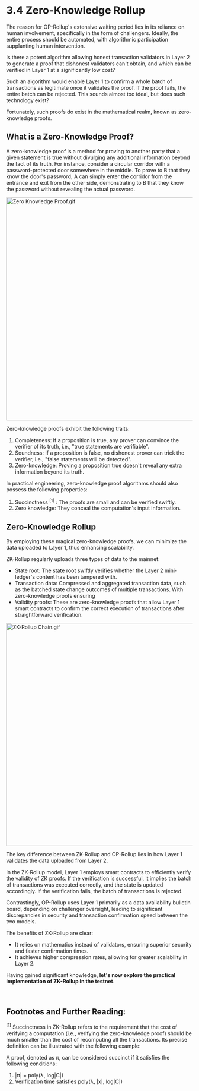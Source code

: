 # 3.4 Zero-Knowledge Rollup

The reason for OP-Rollup's extensive waiting period lies in its reliance on human involvement, specifically in the form of challengers. Ideally, the entire process should be automated, with algorithmic participation supplanting human intervention.

Is there a potent algorithm allowing honest transaction validators in Layer 2 to generate a proof that dishonest validators can't obtain, and which can be verified in Layer 1 at a significantly low cost?

Such an algorithm would enable Layer 1 to confirm a whole batch of transactions as legitimate once it validates the proof. If the proof fails, the entire batch can be rejected. This sounds almost too ideal, but does such technology exist?

Fortunately, such proofs do exist in the mathematical realm, known as zero-knowledge proofs.

## What is a Zero-Knowledge Proof?

A zero-knowledge proof is a method for proving to another party that a given statement is true without divulging any additional information beyond the fact of its truth. For instance, consider a circular corridor with a password-protected door somewhere in the middle. To prove to B that they know the door's password, A can simply enter the corridor from the entrance and exit from the other side, demonstrating to B that they know the password without revealing the actual password.

<img src="/assets/3.4.1.png" width="600px" alt="Zero Knowledge Proof.gif" />

Zero-knowledge proofs exhibit the following traits:

1. Completeness: If a proposition is true, any prover can convince the verifier of its truth, i.e., "true statements are verifiable".
2. Soundness: If a proposition is false, no dishonest prover can trick the verifier, i.e., "false statements will be detected".
3. Zero-knowledge: Proving a proposition true doesn't reveal any extra information beyond its truth.

In practical engineering, zero-knowledge proof algorithms should also possess the following properties:

1. Succinctness <sup>[1]</sup> : The proofs are small and can be verified swiftly.
2. Zero knowledge: They conceal the computation's input information.

## Zero-Knowledge Rollup

By employing these magical zero-knowledge proofs, we can minimize the data uploaded to Layer 1, thus enhancing scalability.

ZK-Rollup regularly uploads three types of data to the mainnet:

- State root: The state root swiftly verifies whether the Layer 2 mini-ledger's content has been tampered with.
- Transaction data: Compressed and aggregated transaction data, such as the batched state change outcomes of multiple transactions. With zero-knowledge proofs ensuring 
- Validity proofs: These are zero-knowledge proofs that allow Layer 1 smart contracts to confirm the correct execution of transactions after straightforward verification.

<img src="/assets/3.4.2.gif" width="600px" alt="ZK-Rollup Chain.gif" />

The key difference between ZK-Rollup and OP-Rollup lies in how Layer 1 validates the data uploaded from Layer 2.

In the ZK-Rollup model, Layer 1 employs smart contracts to efficiently verify the validity of ZK proofs. If the verification is successful, it implies the batch of transactions was executed correctly, and the state is updated accordingly. If the verification fails, the batch of transactions is rejected.

Contrastingly, OP-Rollup uses Layer 1 primarily as a data availability bulletin board, depending on challenger oversight, leading to significant discrepancies in security and transaction confirmation speed between the two models.

The benefits of ZK-Rollup are clear:

- It relies on mathematics instead of validators, ensuring superior security and faster confirmation times.
- It achieves higher compression rates, allowing for greater scalability in Layer 2.

Having gained significant knowledge, **let's now explore the practical implementation of ZK-Rollup in the testnet**.

&nbsp; 
## Footnotes and Further Reading:

<sup>[1]</sup> Succinctness in ZK-Rollup refers to the requirement that the cost of verifying a computation (i.e., verifying the zero-knowledge proof) should be much smaller than the cost of recomputing all the transactions. Its precise definition can be illustrated with the following example:

A proof, denoted as π, can be considered succinct if it satisfies the following conditions:

1. |π| = poly(λ, log|C|)
2. Verification time satisfies poly(λ, |x|, log|C|)

<GithubAvatar owner='lxdao-official' repo='myfirstlayer2-frontend' path='mdx/zh/3.4-zero-knowledge-rollup.md' />


